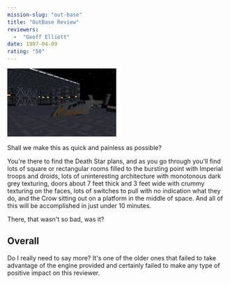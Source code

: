 ```yaml
---
mission-slug: "out-base"
title: "OutBase Review"
reviewers: 
  -  "Geoff Elliott"
date: 1997-04-09
rating: "50"
---
```


![OutBase screenshot](./outbase.png "One of the more interesting areas.")

Shall we make this as quick and painless as possible?

You're there to find the Death Star plans, and as you go through you'll find lots of square or rectangular rooms filled to the bursting point with Imperial troops and droids, lots of uninteresting architecture with monotonous dark grey texturing, doors about 7 feet thick and 3 feet wide with crummy texturing on the faces, lots of switches to pull with no indication what they do, and the Crow sitting out on a platform in the middle of space. And all of this will be accomplished in just under 10 minutes.

There, that wasn't so bad, was it?

## Overall

Do I really need to say more? It's one of the older ones that failed to take advantage of the engine provided and certainly failed to make any type of positive impact on this reviewer.